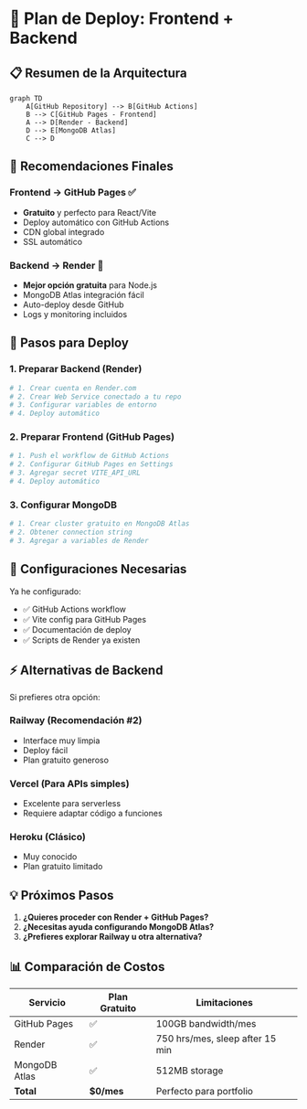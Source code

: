 # 🚀 Plan de Deploy: Frontend + Backend

## 📋 Resumen de la Arquitectura

```mermaid
graph TD
    A[GitHub Repository] --> B[GitHub Actions]
    B --> C[GitHub Pages - Frontend]
    A --> D[Render - Backend]
    D --> E[MongoDB Atlas]
    C --> D
```

## 🎯 Recomendaciones Finales

### **Frontend → GitHub Pages** ✅

- **Gratuito** y perfecto para React/Vite
- Deploy automático con GitHub Actions
- CDN global integrado
- SSL automático

### **Backend → Render** 🌟

- **Mejor opción gratuita** para Node.js
- MongoDB Atlas integración fácil
- Auto-deploy desde GitHub
- Logs y monitoring incluidos

## 🚀 Pasos para Deploy

### 1. Preparar Backend (Render)

```bash
# 1. Crear cuenta en Render.com
# 2. Crear Web Service conectado a tu repo
# 3. Configurar variables de entorno
# 4. Deploy automático
```

### 2. Preparar Frontend (GitHub Pages)

```bash
# 1. Push el workflow de GitHub Actions
# 2. Configurar GitHub Pages en Settings
# 3. Agregar secret VITE_API_URL
# 4. Deploy automático
```

### 3. Configurar MongoDB

```bash
# 1. Crear cluster gratuito en MongoDB Atlas
# 2. Obtener connection string
# 3. Agregar a variables de Render
```

## 🔧 Configuraciones Necesarias

Ya he configurado:

- ✅ GitHub Actions workflow
- ✅ Vite config para GitHub Pages
- ✅ Documentación de deploy
- ✅ Scripts de Render ya existen

## ⚡ Alternativas de Backend

Si prefieres otra opción:

### **Railway** (Recomendación #2)

- Interface muy limpia
- Deploy fácil
- Plan gratuito generoso

### **Vercel** (Para APIs simples)

- Excelente para serverless
- Requiere adaptar código a funciones

### **Heroku** (Clásico)

- Muy conocido
- Plan gratuito limitado

## 💡 Próximos Pasos

1. **¿Quieres proceder con Render + GitHub Pages?**
2. **¿Necesitas ayuda configurando MongoDB Atlas?**
3. **¿Prefieres explorar Railway u otra alternativa?**

## 📊 Comparación de Costos

| Servicio      | Plan Gratuito | Limitaciones                    |
| ------------- | ------------- | ------------------------------- |
| GitHub Pages  | ✅            | 100GB bandwidth/mes             |
| Render        | ✅            | 750 hrs/mes, sleep after 15 min |
| MongoDB Atlas | ✅            | 512MB storage                   |
| **Total**     | **$0/mes**    | Perfecto para portfolio         |
